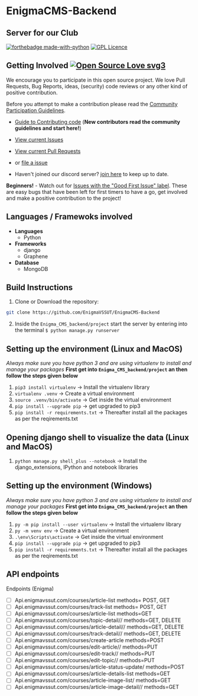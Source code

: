 # EnigmaCMS-Backend

## Server for our Club

[![forthebadge made-with-python](http://ForTheBadge.com/images/badges/made-with-python.svg)](https://www.python.org/)
[![GPL Licence](https://badges.frapsoft.com/os/gpl/gpl-125x28.png?v=103)](https://opensource.org/licenses/GPL-3.0/)

## Getting Involved [![Open Source Love svg3](https://badges.frapsoft.com/os/v3/open-source.svg?v=103)](#)

We encourage you to participate in this open source project. We love Pull Requests, Bug Reports, ideas, (security) code reviews or any other kind of positive contribution. 

Before you attempt to make a contribution please read the [Community Participation Guidelines](https://github.com/partha2000/EnigmaCMS-Backend/blob/main/CONTRIBUTING_guidelines.md).

* [Guide to Contributing code](https://github.com/partha2000/EnigmaCMS-Backend/blob/main/CONTRIBUTING_code.md) (**New contributors read the community guidelines and start here!**)

* [View current Issues](https://google.com)

* [View current Pull Requests](https://google.com)
* or [file a issue](https://google.com)

* Haven't joined our discord server? [join here](https://google.com) to keep up to date.


**Beginners!** - Watch out for [Issues with the "Good First Issue" label](https://github.com/EnigmaVSSUT/EnigmaCMS-Backend/issues?q=is%3Aopen+is%3Aissue+label%3A%22good+first+issue%22). These are easy bugs that have been left for first timers to have a go, get involved and make a positive contribution to the project!

## Languages / Framewoks involved
* __Languages__
  - Python
* __Frameworks__
  - django
  - Graphene
* __Database__
  - MongoDB

## Build Instructions

1. Clone or Download the repository:

  ```bash
  git clone https://github.com/EnigmaVSSUT/EnigmaCMS-Backend
  ```

2. Inside the `Enigma_CMS_backend/project` start the server by entering into the terminal `$ python manage.py runserver`

## Setting up the environment (Linux and MacOS)
_Always make sure you have python 3 and are using virtualenv to install and manage your packages_
__First get into `Enigma_CMS_backend/project` an then follow the steps given below__
1. `pip3 install virtualenv`		-> Install the virtualenv library
2. `virtualenv .venv`			-> Create a virtual environment
3. `source .venv/bin/activate`		-> Get inside the virtual environment
4. `pip install --upgrade pip`		-> get upgraded to pip3
5. `pip install -r requirements.txt`	-> Thereafter install all the packages as per the reqirements.txt

## Opening django shell to visualize the data (Linux and MacOS)
1. `python manage.py shell_plus --notebook`		-> Install the django_extensions, IPython and notebook libraries



## Setting up the environment (Windows)
_Always make sure you have python 3 and are using virtualenv to install and manage your packages_
__First get into `Enigma_CMS_backend/project` an then follow the steps given below__
1. `py -m pip install --user virtualenv`		-> Install the virtualenv library
2. `py -m venv env`			-> Create a virtual environment
3. `.\env\Scripts\activate`		-> Get inside the virtual environment
4. `pip install --upgrade pip`		-> get upgraded to pip3
5. `pip install -r requirements.txt`	-> Thereafter install all the packages as per the reqirements.txt

## API endpoints

Endpoints (Enigma)
- [ ] Api.enigmavssut.com/courses/article-list  methods= POST, GET
- [ ] Api.enigmavssut.com/courses/track-list   methods= POST,  GET
- [ ] Api.enigmavssut.com/courses/article-list   methods=GET
- [ ] Api.enigmavssut.com/courses/topic-detail/<slug>/   methods=GET, DELETE
- [ ] Api.enigmavssut.com/courses/article-detail/<slug>/  methods=GET, DELETE
- [ ] Api.enigmavssut.com/courses/track-detail/<slug>/  methods=GET, DELETE
- [ ] Api.enigmavssut.com/courses/create-article  methods=POST
- [ ] Api.enigmavssut.com/courses/edit-article/<slug>/  methods=PUT
- [ ] Api.enigmavssut.com/courses/edit-track/<slug>/  methods=PUT
- [ ] Api.enigmavssut.com/courses/edit-topic/<slug>/  methods=PUT
- [ ] Api.enigmavssut.com/courses/article-status-update/   methods=POST
- [ ] Api.enigmavssut.com/courses/article-details-list   methods=GET
- [ ] Api.enigmavssut.com/courses/article-image-list/    methods=GET
- [ ] Api.enigmavssut.com/courses/article-image-detail/<name>/    methods=GET
